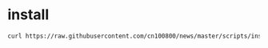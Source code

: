 # install

```sh
curl https://raw.githubusercontent.com/cn100800/news/master/scripts/install.sh -sSf |sh
```
